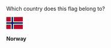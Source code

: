 Which country does this flag belong to?

![Flag of Norway](images/Flag_of_Norway.svg)
<!--question-->
**Norway**